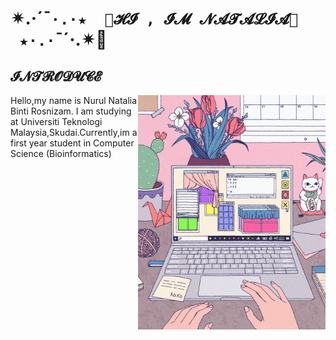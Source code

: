 # ✴.·´¯`·.·★  🎀𝓗𝓘 , 𝓘𝓜 𝓝𝓐𝓣𝓐𝓛𝓘𝓐🎀  ★·.·`¯´·.✴💞 
## 𝓘𝓝𝓣𝓡𝓞𝓓𝓤𝓒𝓔
<img align="right" width=300px  src="gif.gif">
Hello,my name is Nurul Natalia Binti Rosnizam. I am studying at Universiti Teknologi Malaysia,Skudai.Currently,im a first year student in Computer Science (Bioinformatics)





